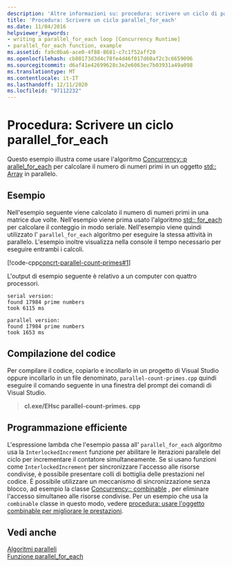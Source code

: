 ```yaml
---
description: 'Altre informazioni su: procedura: scrivere un ciclo di parallel_for_each'
title: 'Procedura: Scrivere un ciclo parallel_for_each'
ms.date: 11/04/2016
helpviewer_keywords:
- writing a parallel_for_each loop [Concurrency Runtime]
- parallel_for_each function, example
ms.assetid: fa9c0ba6-ace0-4f88-8681-c7c1f52aff20
ms.openlocfilehash: cb80173d3d4c78fe4d46f017d60af2c3c6659096
ms.sourcegitcommit: d6af41e42699628c3e2e6063ec7b03931a49a098
ms.translationtype: MT
ms.contentlocale: it-IT
ms.lasthandoff: 12/11/2020
ms.locfileid: "97112232"
---
```

# <a name="how-to-write-a-parallel_for_each-loop"></a>Procedura: Scrivere un ciclo parallel_for_each

Questo esempio illustra come usare l'algoritmo [Concurrency::p arallel_for_each](reference/concurrency-namespace-functions.md#parallel_for_each) per calcolare il numero di numeri primi in un oggetto [std:: Array](../../standard-library/array-class-stl.md) in parallelo.

## <a name="example"></a>Esempio

Nell'esempio seguente viene calcolato il numero di numeri primi in una matrice due volte. Nell'esempio viene prima usato l'algoritmo [std:: for_each](../../standard-library/algorithm-functions.md#for_each) per calcolare il conteggio in modo seriale. Nell'esempio viene quindi utilizzato l' `parallel_for_each` algoritmo per eseguire la stessa attività in parallelo. L'esempio inoltre visualizza nella console il tempo necessario per eseguire entrambi i calcoli.

[!code-cpp[concrt-parallel-count-primes#1](../../parallel/concrt/codesnippet/cpp/how-to-write-a-parallel-for-each-loop_1.cpp)]

L'output di esempio seguente è relativo a un computer con quattro processori.

```Output
serial version:
found 17984 prime numbers
took 6115 ms

parallel version:
found 17984 prime numbers
took 1653 ms
```

## <a name="compiling-the-code"></a>Compilazione del codice

Per compilare il codice, copiarlo e incollarlo in un progetto di Visual Studio oppure incollarlo in un file denominato, `parallel-count-primes.cpp` quindi eseguire il comando seguente in una finestra del prompt dei comandi di Visual Studio.

> **cl.exe/EHsc parallel-count-primes. cpp**

## <a name="robust-programming"></a>Programmazione efficiente

L'espressione lambda che l'esempio passa all' `parallel_for_each` algoritmo usa la `InterlockedIncrement` funzione per abilitare le iterazioni parallele del ciclo per incrementare il contatore simultaneamente. Se si usano funzioni come `InterlockedIncrement` per sincronizzare l'accesso alle risorse condivise, è possibile presentare colli di bottiglia delle prestazioni nel codice. È possibile utilizzare un meccanismo di sincronizzazione senza blocco, ad esempio la classe [Concurrency:: combinable](../../parallel/concrt/reference/combinable-class.md) , per eliminare l'accesso simultaneo alle risorse condivise. Per un esempio che usa la `combinable` classe in questo modo, vedere [procedura: usare l'oggetto combinable per migliorare le prestazioni](../../parallel/concrt/how-to-use-combinable-to-improve-performance.md).

## <a name="see-also"></a>Vedi anche

[Algoritmi paralleli](../../parallel/concrt/parallel-algorithms.md)<br/>
[Funzione parallel_for_each](reference/concurrency-namespace-functions.md#parallel_for_each)
